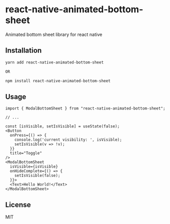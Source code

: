 # react-native-animated-bottom-sheet

Animated bottom sheet library for react native

## Installation

```sh
yarn add react-native-animated-bottom-sheet

OR

npm install react-native-animated-bottom-sheet
```

## Usage

```tsx
import { ModalBottomSheet } from "react-native-animated-bottom-sheet";

// ...

const [isVisible, setIsVisible] = useState(false);
<Button
  onPress={() => {
    console.log('current visibility: ', isVisible);
    setIsVisible(v => !v);
  }}
  title="Toggle"
/>
<ModalBottomSheet
  isVisible={isVisible}
  onHideComplete={() => {
    setIsVisible(false);
  }}>
  <Text>Hello World!</Text>
</ModalBottomSheet>
```

## License

MIT
